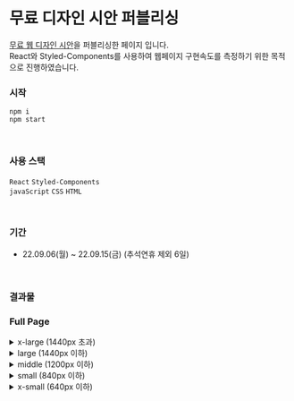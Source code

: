 # 무료 디자인 시안 퍼블리싱
[무료 웹 디자인 시안](https://freebiesbug.com/figma-freebies/construction-figma-template/)을 퍼블리싱한 페이지 입니다. <br/>
React와 Styled-Components를 사용하여 웹페이지 구현속도를 측정하기 위한 목적으로 진행하였습니다.
<br/>

### 시작
```
npm i
npm start
```
<br/>

### 사용 스택

`React` `Styled-Components` <br/>
`javaScript` `CSS` `HTML`

<br/>

### 기간
* 22.09.06(월) ~ 22.09.15(금) (추석연휴 제외 6일)
<br/>

### 결과물
### Full Page

<details>
  <summary>x-large (1440px 초과)</summary>
  <div markdown="1">
    <img alt='full-page-x-large' src='https://user-images.githubusercontent.com/78804014/193195477-cced2b54-bb7f-4e76-b0c4-6ca133ca09d1.png'/>
  </div>
</details>

<details>
  <summary>large (1440px 이하)</summary>
  <div markdown="1">
    <img alt='full-page-large' src='https://user-images.githubusercontent.com/78804014/193195464-26cfeac7-edec-4460-bfce-af083db29262.png'/>
  </div>
</details>

<details>
  <summary>middle (1200px 이하)</summary>
  <div markdown="1">
    <img alt='full-page-middle' src='https://user-images.githubusercontent.com/78804014/193195454-88a67a05-2f57-4055-9d83-7cf19f0aa723.png'/>
  </div>
</details>

<details>
  <summary>small (840px 이하)</summary>
  <div markdown="1">
    <img alt='full-page-small' src='https://user-images.githubusercontent.com/78804014/193195450-dac69842-56b0-4167-9c47-0828e05ee337.png'/>
  </div>
</details>

<details>
  <summary>x-small (640px 이하)</summary>
  <div markdown="1">
    <img alt='full-page-x-small' src='https://user-images.githubusercontent.com/78804014/193195438-7768c0c1-1d2e-46ef-a1d1-d45c2b778c82.png'/>
  </div>
</details>
